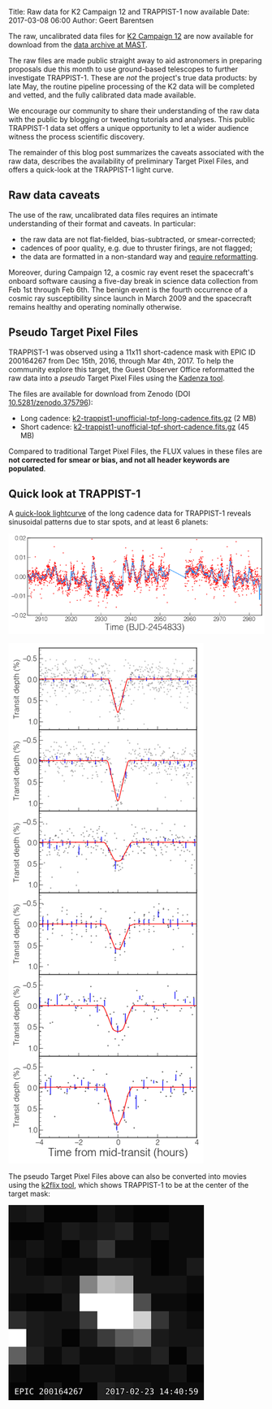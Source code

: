 Title: Raw data for K2 Campaign 12 and TRAPPIST-1 now available
Date: 2017-03-08 06:00
Author: Geert Barentsen

The raw, uncalibrated data files for [K2 Campaign 12](k2-approved-programs.html#campaign-12)
are now available for download from the
[data archive at MAST](https://archive.stsci.edu/k2/trappist1/).

The raw files are made public straight away to aid astronomers
in preparing proposals due this month to use ground-based telescopes
to further investigate TRAPPIST-1.
These are *not* the project's true data products:
by late May, the routine pipeline processing of the K2 data will be completed
and vetted, and the fully calibrated data made available.

We encourage our community to share their 
understanding of the raw data with the public by blogging or tweeting
tutorials and analyses. 
This public TRAPPIST-1 data set offers a unique opportunity
to let a wider audience witness the process scientific discovery.

The remainder of this blog post summarizes the caveats
associated with the raw data,
describes the availability of preliminary Target Pixel Files,
and offers a quick-look at the TRAPPIST-1 light curve.


## Raw data caveats

The use of the raw, uncalibrated data files requires an intimate understanding
of their format and caveats.
In particular:

* the raw data are not flat-fielded, bias-subtracted, or smear-corrected;
* cadences of poor quality, e.g. due to thruster firings, are not flagged;
* the data are formatted in a non-standard way 
and [require reformatting](https://github.com/KeplerGO/kadenza).

Moreover, during Campaign 12, a cosmic ray event reset
the spacecraft's onboard software causing a five-day break
in science data collection from Feb 1st through Feb 6th.
The benign event is the fourth occurrence of a cosmic ray susceptibility
since launch in March 2009 and the spacecraft remains healthy
and operating nominally otherwise.


## Pseudo Target Pixel Files

TRAPPIST-1 was observed
using a 11x11 short-cadence mask with EPIC ID 200164267
from Dec 15th, 2016, through Mar 4th, 2017.
To help the community explore this target,
the Guest Observer Office reformatted the raw data into a
*pseudo* Target Pixel Files
using the [Kadenza tool](https://github.com/KeplerGO/kadenza).

The files are available for download from Zenodo
(DOI [10.5281/zenodo.375796](https://doi.org/10.5281/zenodo.375796)):

* Long cadence: [k2-trappist1-unofficial-tpf-long-cadence.fits.gz](https://zenodo.org/record/375796/files/k2-trappist1-unofficial-tpf-long-cadence.fits.gz) (2 MB)
* Short cadence: [k2-trappist1-unofficial-tpf-short-cadence.fits.gz](https://zenodo.org/record/375796/files/k2-trappist1-unofficial-tpf-short-cadence.fits.gz) (45 MB)

Compared to traditional Target Pixel Files, the FLUX values
in these files are **not corrected for smear or bias,
and not all header keywords are populated**.


## Quick look at TRAPPIST-1

A [quick-look lightcurve](https://github.com/mrtommyb/trappist-lc/blob/master/TRAPPIST-1-transit-code.ipynb) of the long cadence data for TRAPPIST-1
reveals sinusoidal patterns due to star spots, and at least 6 planets:

<a href="https://github.com/mrtommyb/trappist-lc/blob/master/TRAPPIST-1-transit-code.ipynb" style="border:none;"><img src="images/news/trappist1-quicklook-lightcurve.png"></a>

<a href="https://github.com/mrtommyb/trappist-lc/blob/master/TRAPPIST-1-transit-code.ipynb"><img src="images/news/trappist1-quicklook-planets.png"></a>

The pseudo Target Pixel Files above can also be converted into movies
using the [k2flix tool](http://barentsen.github.io/k2flix/),
which shows TRAPPIST-1 to be at the center of the target mask:

<img src="images/news/trappist1-mask.gif">
